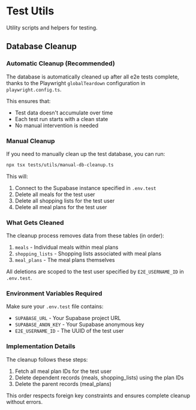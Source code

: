 # Test Utils

Utility scripts and helpers for testing.

## Database Cleanup

### Automatic Cleanup (Recommended)

The database is automatically cleaned up after all e2e tests complete, thanks to the Playwright `globalTeardown` configuration in `playwright.config.ts`.

This ensures that:
- Test data doesn't accumulate over time
- Each test run starts with a clean state
- No manual intervention is needed

### Manual Cleanup

If you need to manually clean up the test database, you can run:

```bash
npx tsx tests/utils/manual-db-cleanup.ts
```

This will:
1. Connect to the Supabase instance specified in `.env.test`
2. Delete all meals for the test user
3. Delete all shopping lists for the test user
4. Delete all meal plans for the test user

### What Gets Cleaned

The cleanup process removes data from these tables (in order):
1. `meals` - Individual meals within meal plans
2. `shopping_lists` - Shopping lists associated with meal plans
3. `meal_plans` - The meal plans themselves

All deletions are scoped to the test user specified by `E2E_USERNAME_ID` in `.env.test`.

### Environment Variables Required

Make sure your `.env.test` file contains:
- `SUPABASE_URL` - Your Supabase project URL
- `SUPABASE_ANON_KEY` - Your Supabase anonymous key
- `E2E_USERNAME_ID` - The UUID of the test user

### Implementation Details

The cleanup follows these steps:
1. Fetch all meal plan IDs for the test user
2. Delete dependent records (meals, shopping_lists) using the plan IDs
3. Delete the parent records (meal_plans)

This order respects foreign key constraints and ensures complete cleanup without errors.
